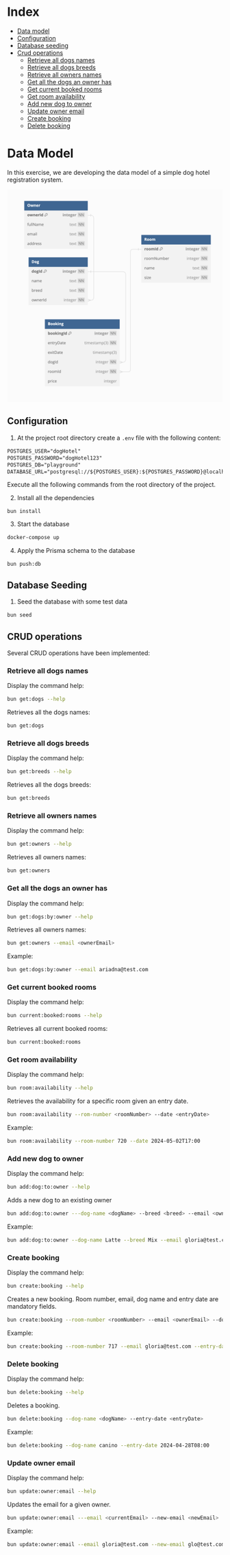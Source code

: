 # Index

* [Data model](#data-model)
* [Configuration](#configuration)
* [Database seeding](#database-seeding)
* [Crud operations](#crud-operations)
  * [Retrieve all dogs names](#retrieve-all-dogs-names)
  * [Retrieve all dogs breeds](#retrieve-all-dogs-breeds)
  * [Retrieve all owners names](#retrieve-all-owners-names)
  * [Get all the dogs an owner has](#get-all-the-dogs-an-owner-has)
  * [Get current booked rooms](#get-current-booked-rooms)
  * [Get room availability](#get-room-availability)
  * [Add new dog to owner](#add-new-dog-to-owner)
  * [Update owner email](#update-owner-email)
  * [Create booking](#create-booking)
  * [Delete booking](#delete-booking)

# Data Model

In this exercise, we are developing the data model of a simple dog hotel registration system.

![Database Model](model.png)


## Configuration

1. At the project root directory create a `.env` file with the following content:

```
POSTGRES_USER="dogHotel"
POSTGRES_PASSWORD="dogHotel123"
POSTGRES_DB="playground"
DATABASE_URL="postgresql://${POSTGRES_USER}:${POSTGRES_PASSWORD}@localhost:5432/${POSTGRES_DB}"
```

Execute all the following commands from the root directory of the project.

2. Install all the dependencies

```cli
bun install
```

3. Start the database

```bash
docker-compose up
```

4. Apply the Prisma schema to the database

```bash
bun push:db
```

## Database Seeding

1. Seed the database with some test data

```bash
bun seed
```

## CRUD operations

Several CRUD operations have been implemented:

### Retrieve all dogs names

Display the command help:

```bash
bun get:dogs --help
```

Retrieves all the dogs names:

```bash
bun get:dogs
```

### Retrieve all dogs breeds

Display the command help:

```bash
bun get:breeds --help
```

Retrieves all the dogs breeds:

```bash
bun get:breeds
```

### Retrieve all owners names

Display the command help:

```bash
bun get:owners --help
```

Retrieves all owners names:

```bash
bun get:owners
```

### Get all the dogs an owner has

Display the command help:

```bash
bun get:dogs:by:owner --help
```

Retrieves all owners names:

```bash
bun get:owners --email <ownerEmail>
```

Example:

```bash
bun get:dogs:by:owner --email ariadna@test.com
```

### Get current booked rooms

Display the command help:

```bash
bun current:booked:rooms --help
```

Retrieves all current booked rooms:

```bash
bun current:booked:rooms
```

### Get room availability

Display the command help:

```bash
bun room:availability --help
```

Retrieves the availability for a specific room given an entry date.

```bash
bun room:availability --rom-number <roomNumber> --date <entryDate>
```

Example:

```bash
bun room:availability --room-number 720 --date 2024-05-02T17:00
```

### Add new dog to owner

Display the command help:

```bash
bun add:dog:to:owner --help
```

Adds a new dog to an existing owner

```bash
bun add:dog:to:owner ---dog-name <dogName> --breed <breed> --email <ownerEmail>
```

Example:

```bash
bun add:dog:to:owner --dog-name Latte --breed Mix --email gloria@test.com
```

### Create booking

Display the command help:

```bash
bun create:booking --help
```

Creates a new booking. Room number, email, dog name and entry date are mandatory fields.

```bash
bun create:booking --room-number <roomNumber> --email <ownerEmail> --dog-name <dogName> --entry-date <entryDate> --exit-date <exitDate> --price <price>
```

Example:

```bash
bun create:booking --room-number 717 --email gloria@test.com --entry-date 2025-04-28T08:00 --exit-date 2025-04-30T08:00 --dog-name Xoco --price 100
```

### Delete booking

Display the command help:

```bash
bun delete:booking --help
```

Deletes a booking.

```bash
bun delete:booking --dog-name <dogName> --entry-date <entryDate>
```

Example:

```bash
bun delete:booking --dog-name canino --entry-date 2024-04-28T08:00
```

### Update owner email

Display the command help:

```bash
bun update:owner:email --help
```

Updates the email for a given owner.

```bash
bun update:owner:email ---email <currentEmail> --new-email <newEmail>
```

Example:

```bash
bun update:owner:email --email gloria@test.com --new-email glo@test.com
```


    